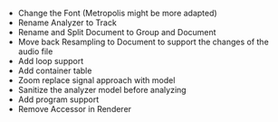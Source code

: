 - Change the Font (Metropolis might be more adapted)
- Rename Analyzer to Track
- Rename and Split Document to Group and Document
- Move back Resampling to Document to support the changes of the audio file
- Add loop support
- Add container table
- Zoom replace signal approach with model
- Sanitize the analyzer model before analyzing
- Add program support
- Remove Accessor in Renderer
